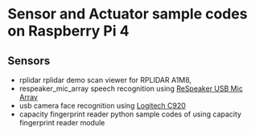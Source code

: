 # Sensor and Actuator sample codes on Raspberry Pi 4

## Sensors
- rplidar
rplidar demo scan viewer for RPLIDAR A1M8, 
- respeaker_mic_array
speech recognition using [ReSpeaker USB Mic Array](http://wiki.seeedstudio.com/cn/ReSpeaker-USB-Mic-Array/)
- usb camera
face recognition using [Logitech C920](https://www.logitech.com/en-ph/product/hd-pro-webcam-c920)
- capacity fingerprint reader
python sample codes of using capacity fingerprint reader module
